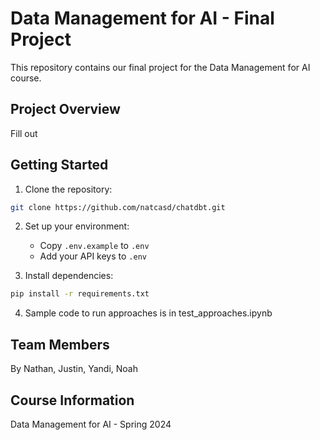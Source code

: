# Data Management for AI - Final Project

This repository contains our final project for the Data Management for AI course. 

## Project Overview

Fill out

## Getting Started

1. Clone the repository:
```bash
git clone https://github.com/natcasd/chatdbt.git
```
2. Set up your environment:
   - Copy `.env.example` to `.env`
   - Add your API keys to `.env`

3. Install dependencies:
```bash
pip install -r requirements.txt
```
4. Sample code to run approaches is in test_approaches.ipynb

## Team Members

By Nathan, Justin, Yandi, Noah

## Course Information

Data Management for AI - Spring 2024 
